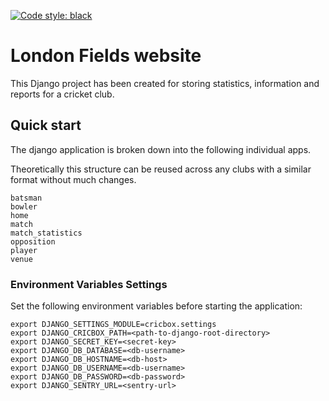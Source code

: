 [![Code style: black](https://img.shields.io/badge/code%20style-black-000000.svg)](https://github.com/psf/black)

# London Fields website
This Django project has been created for storing statistics, information and reports for a cricket club.

## Quick start

The django application is broken down into the following individual apps.

Theoretically this structure can be reused across any clubs with a similar format without much changes.

    batsman
    bowler
    home
    match
    match_statistics
    opposition
    player
    venue

### Environment Variables Settings
Set the following environment variables before starting the application:
```
export DJANGO_SETTINGS_MODULE=cricbox.settings
export DJANGO_CRICBOX_PATH=<path-to-django-root-directory>
export DJANGO_SECRET_KEY=<secret-key>
export DJANGO_DB_DATABASE=<db-username>
export DJANGO_DB_HOSTNAME=<db-host>
export DJANGO_DB_USERNAME=<db-username>
export DJANGO_DB_PASSWORD=<db-password>
export DJANGO_SENTRY_URL=<sentry-url>
```
